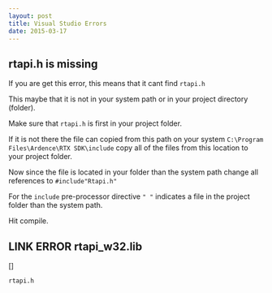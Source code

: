 ```yaml
---
layout: post
title: Visual Studio Errors 
date: 2015-03-17
---
```


## rtapi.h is missing

If you are get this error, this means that it cant find `rtapi.h`

This maybe that it is not in your system path or in your project directory (folder).  

Make sure that `rtapi.h` is first in your project folder.

If it is not there the file can copied from this path on your system `C:\Program Files\Ardence\RTX SDK\include` copy all of the files from this location to your project folder. 

Now since the file is located in your folder than the system path change all references to `#include"Rtapi.h"`

For the `include` pre-processor directive `" "` indicates a file in the project folder than the system path.

Hit compile. 

## LINK ERROR rtapi_w32.lib

[]

`rtapi.h` 
